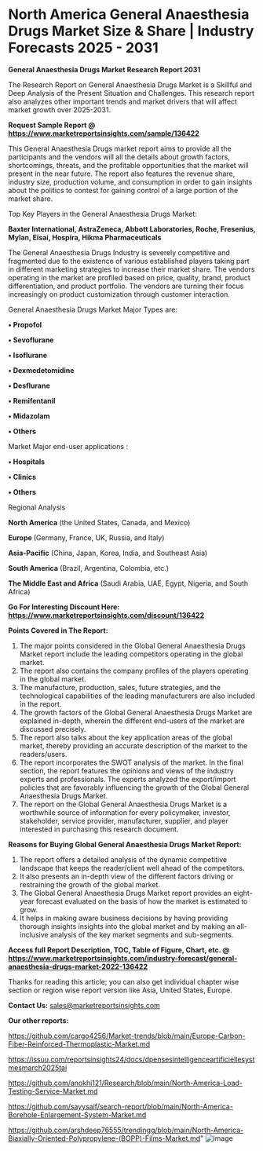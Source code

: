 # North America General Anaesthesia Drugs Market Size & Share | Industry Forecasts 2025 - 2031

<strong>General Anaesthesia Drugs Market Research Report 2031</strong>

The Research Report on General Anaesthesia Drugs Market is a Skillful and Deep Analysis of the Present Situation and Challenges. This research report also analyzes other important trends and market drivers that will affect market growth over 2025-2031.

<strong>Request Sample Report @ <a href=https://www.marketreportsinsights.com/sample/136422>https://www.marketreportsinsights.com/sample/136422</a></strong>

This General Anaesthesia Drugs market report aims to provide all the participants and the vendors will all the details about growth factors, shortcomings, threats, and the profitable opportunities that the market will present in the near future. The report also features the revenue share, industry size, production volume, and consumption in order to gain insights about the politics to contest for gaining control of a large portion of the market share.

Top Key Players in the General Anaesthesia Drugs Market:

<strong>Baxter International, AstraZeneca, Abbott Laboratories, Roche, Fresenius, Mylan, Eisai, Hospira, Hikma Pharmaceuticals</strong>

The General Anaesthesia Drugs Industry is severely competitive and fragmented due to the existence of various established players taking part in different marketing strategies to increase their market share. The vendors operating in the market are profiled based on price, quality, brand, product differentiation, and product portfolio. The vendors are turning their focus increasingly on product customization through customer interaction.

General Anaesthesia Drugs Market Major Types are:

<strong>• Propofol

• Sevoflurane

• Isoflurane

• Dexmedetomidine

• Desflurane

• Remifentanil

• Midazolam

• Others</strong>

Market Major end-user applications :

<strong>• Hospitals

• Clinics

• Others</strong>

Regional Analysis

</u><strong><b>North America</b></strong> (the United States, Canada, and Mexico)

<strong><b>Europe </b></strong>(Germany, France, UK, Russia, and Italy)

<strong><b>Asia-Pacific</b></strong> (China, Japan, Korea, India, and Southeast Asia)

<strong><b>South America</b></strong> (Brazil, Argentina, Colombia, etc.)

<strong><b>The Middle East and Africa</b></strong> (Saudi Arabia, UAE, Egypt, Nigeria, and South Africa)

<strong>Go For Interesting Discount Here: <a href=https://www.marketreportsinsights.com/discount/136422>https://www.marketreportsinsights.com/discount/136422</a></strong>

<strong>Points Covered in The Report:</strong>
<ol>
  <li>The major points considered in the Global General Anaesthesia Drugs Market report include the leading competitors operating in the global market.</li>
  <li>The report also contains the company profiles of the players operating in the global market.</li>
  <li>The manufacture, production, sales, future strategies, and the technological capabilities of the leading manufacturers are also included in the report.</li>
  <li>The growth factors of the Global General Anaesthesia Drugs Market are explained in-depth, wherein the different end-users of the market are discussed precisely.</li>
  <li>The report also talks about the key application areas of the global market, thereby providing an accurate description of the market to the readers/users.</li>
  <li>The report incorporates the SWOT analysis of the market. In the final section, the report features the opinions and views of the industry experts and professionals. The experts analyzed the export/import policies that are favorably influencing the growth of the Global General Anaesthesia Drugs Market.</li>
  <li>The report on the Global General Anaesthesia Drugs Market is a worthwhile source of information for every policymaker, investor, stakeholder, service provider, manufacturer, supplier, and player interested in purchasing this research document.</li>
</ol>
<strong>Reasons for Buying Global General Anaesthesia Drugs Market Report:</strong>

<ol>
  <li>The report offers a detailed analysis of the dynamic competitive landscape that keeps the reader/client well ahead of the competitors.</li>
  <li>It also presents an in-depth view of the different factors driving or restraining the growth of the global market.</li>
  <li>The Global General Anaesthesia Drugs Market report provides an eight-year forecast evaluated on the basis of how the market is estimated to grow.</li>
  <li>It helps in making aware business decisions by having providing thorough insights insights into the global market and by making an all-inclusive analysis of the key market segments and sub-segments.</li>
</ol>
<strong>Access full Report Description, TOC, Table of Figure, Chart, etc. @ <a href=https://www.marketreportsinsights.com/industry-forecast/general-anaesthesia-drugs-market-2022-136422>https://www.marketreportsinsights.com/industry-forecast/general-anaesthesia-drugs-market-2022-136422</a></strong>


Thanks for reading this article; you can also get individual chapter wise section or region wise report version like Asia, United States, Europe.

<strong>Contact Us:</strong>
sales@marketreportsinsights.com

<strong>Our other reports:</strong>

<a href=https://github.com/cargo4256/Market-trends/blob/main/Europe-Carbon-Fiber-Reinforced-Thermoplastic-Market.md>https://github.com/cargo4256/Market-trends/blob/main/Europe-Carbon-Fiber-Reinforced-Thermoplastic-Market.md</a>

<a href=https://issuu.com/reportsinsights24/docs/dpensesintelligenceartificiellesystmesmarch2025tai>https://issuu.com/reportsinsights24/docs/dpensesintelligenceartificiellesystmesmarch2025tai</a>

<a href=https://github.com/anokhi121/Research/blob/main/North-America-Load-Testing-Service-Market.md>https://github.com/anokhi121/Research/blob/main/North-America-Load-Testing-Service-Market.md</a>

<a href=https://github.com/sayysaif/search-report/blob/main/North-America-Borehole-Enlargement-System-Market.md>https://github.com/sayysaif/search-report/blob/main/North-America-Borehole-Enlargement-System-Market.md</a>

<a href=https://github.com/arshdeep76555/trendingg/blob/main/North-America-Biaxially-Oriented-Polypropylene-(BOPP)-Films-Market.md>https://github.com/arshdeep76555/trendingg/blob/main/North-America-Biaxially-Oriented-Polypropylene-(BOPP)-Films-Market.md</a>"
![image](https://github.com/user-attachments/assets/7ed55e3d-7396-41e5-9f02-aa05bce2b2f6)
